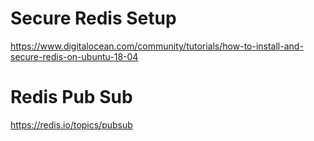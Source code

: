 # Secure Redis Setup
https://www.digitalocean.com/community/tutorials/how-to-install-and-secure-redis-on-ubuntu-18-04

# Redis Pub Sub
https://redis.io/topics/pubsub